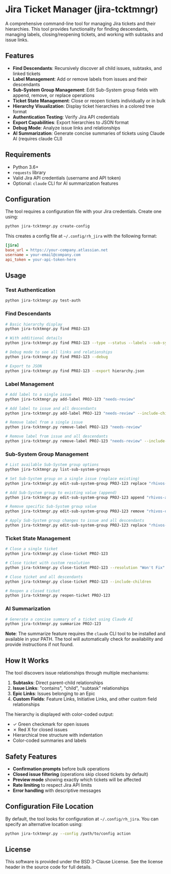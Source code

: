 # Jira Ticket Manager (jira-tcktmngr)

A comprehensive command-line tool for managing Jira tickets and their hierarchies. This tool provides functionality for finding descendants, managing labels, closing/reopening tickets, and working with subtasks and issue links.

## Features

- **Find Descendants**: Recursively discover all child issues, subtasks, and linked tickets
- **Label Management**: Add or remove labels from issues and their descendants
- **Sub-System Group Management**: Edit Sub-System group fields with append, remove, or replace operations
- **Ticket State Management**: Close or reopen tickets individually or in bulk
- **Hierarchy Visualization**: Display ticket hierarchies in a colored tree format
- **Authentication Testing**: Verify Jira API credentials
- **Export Capabilities**: Export hierarchies to JSON format
- **Debug Mode**: Analyze issue links and relationships
- **AI Summarization**: Generate concise summaries of tickets using Claude AI (requires claude CLI)

## Requirements

- Python 3.6+
- `requests` library
- Valid Jira API credentials (username and API token)
- Optional: `claude` CLI for AI summarization features

## Configuration

The tool requires a configuration file with your Jira credentials. Create one using:

```bash
python jira-tcktmngr.py create-config
```

This creates a config file at `~/.config/rh_jira` with the following format:

```ini
[jira]
base_url = https://your-company.atlassian.net
username = your-email@company.com
api_token = your-api-token-here
```

## Usage

### Test Authentication
```bash
python jira-tcktmngr.py test-auth
```

### Find Descendants
```bash
# Basic hierarchy display
python jira-tcktmngr.py find PROJ-123

# With additional details
python jira-tcktmngr.py find PROJ-123 --type --status --labels --sub-system-group

# Debug mode to see all links and relationships
python jira-tcktmngr.py find PROJ-123 --debug

# Export to JSON
python jira-tcktmngr.py find PROJ-123 --export hierarchy.json
```

### Label Management
```bash
# Add label to a single issue
python jira-tcktmngr.py add-label PROJ-123 "needs-review"

# Add label to issue and all descendants
python jira-tcktmngr.py add-label PROJ-123 "needs-review" --include-children

# Remove label from a single issue
python jira-tcktmngr.py remove-label PROJ-123 "needs-review"

# Remove label from issue and all descendants
python jira-tcktmngr.py remove-label PROJ-123 "needs-review" --include-children
```

### Sub-System Group Management
```bash
# List available Sub-System group options
python jira-tcktmngr.py list-sub-system-groups

# Set Sub-System group on a single issue (replace existing)
python jira-tcktmngr.py edit-sub-system-group PROJ-123 replace "rhivos-new-component"

# Add Sub-System group to existing value (append)
python jira-tcktmngr.py edit-sub-system-group PROJ-123 append "rhivos-additional-component"

# Remove specific Sub-System group value
python jira-tcktmngr.py edit-sub-system-group PROJ-123 remove "rhivos-old-component"

# Apply Sub-System group changes to issue and all descendants
python jira-tcktmngr.py edit-sub-system-group PROJ-123 replace "rhivos-new-component" --include-children
```

### Ticket State Management
```bash
# Close a single ticket
python jira-tcktmngr.py close-ticket PROJ-123

# Close ticket with custom resolution
python jira-tcktmngr.py close-ticket PROJ-123 --resolution "Won't Fix"

# Close ticket and all descendants
python jira-tcktmngr.py close-ticket PROJ-123 --include-children

# Reopen a closed ticket
python jira-tcktmngr.py reopen-ticket PROJ-123
```

### AI Summarization
```bash
# Generate a concise summary of a ticket using Claude AI
python jira-tcktmngr.py summarize PROJ-123
```

**Note**: The summarize feature requires the `claude` CLI tool to be installed and available in your PATH. The tool will automatically check for availability and provide instructions if not found.

## How It Works

The tool discovers issue relationships through multiple mechanisms:

1. **Subtasks**: Direct parent-child relationships
2. **Issue Links**: "contains", "child", "subtask" relationships
3. **Epic Links**: Issues belonging to an Epic
4. **Custom Fields**: Feature Links, Initiative Links, and other custom field relationships

The hierarchy is displayed with color-coded output:
- ✓ Green checkmark for open issues
- ✗ Red X for closed issues
- Hierarchical tree structure with indentation
- Color-coded summaries and labels

## Safety Features

- **Confirmation prompts** before bulk operations
- **Closed issue filtering** (operations skip closed tickets by default)
- **Preview mode** showing exactly which tickets will be affected
- **Rate limiting** to respect Jira API limits
- **Error handling** with descriptive messages

## Configuration File Location

By default, the tool looks for configuration at `~/.config/rh_jira`. You can specify an alternative location using:

```bash
python jira-tcktmngr.py --config /path/to/config action
```

## License

This software is provided under the BSD 3-Clause License. See the license header in the source code for full details.